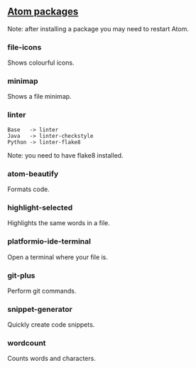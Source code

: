 ## [Atom packages](https://atom.io/packages)

Note: after installing a package you may need to restart Atom.  

### file-icons

Shows colourful icons.  

### minimap

Shows a file minimap.  

### linter

```
Base   -> linter
Java   -> linter-checkstyle
Python -> linter-flake8
```
Note: you need to have flake8 installed.  

### atom-beautify

Formats code.  

### highlight-selected

Highlights the same words in a file.  

### platformio-ide-terminal

Open a terminal where your file is.  

### git-plus

Perform git commands.  

### snippet-generator

Quickly create code snippets.  

### wordcount

Counts words and characters.  
